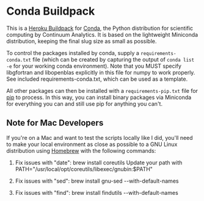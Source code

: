 Conda Buildpack
===============

This is a [Heroku Buildpack](https://devcenter.heroku.com/articles/buildpacks) for [Conda](http://conda.pydata.org/),
the Python distribution for scientific computing by Continuum Analytics. It is based on the lightweight Miniconda
distribution, keeping the final slug size as small as possible.

To control the packages installed by conda, supply a `requirements-conda.txt` file (which can be created by
capturing the output of `conda list -e` for your working conda environment). Note that you MUST specify
libgfortran and libopenblas explicitly in this file for numpy to work properly. See included requirements-conda.txt, which
can be used as a template.

All other packages can then be installed with a `requirements-pip.txt` file for [pip](https://github.com/pypa/pip)
to process.  In this way, you can install binary packages via Miniconda for everything you can and
still use pip for anything you can't.

Note for Mac Developers
-----------------------
If you're on a Mac and want to test the scripts locally like I did, you'll need to make your local
environment as close as possible to a GNU Linux distribution using [Homebrew](https://brew.sh/) with the following
commands:

1) Fix issues with "date":
brew install coreutils
Update your path with PATH="/usr/local/opt/coreutils/libexec/gnubin:$PATH"

2) Fix issues with "sed":
brew install gnu-sed --with-default-names

3) Fix issues with "find":
brew install findutils --with-default-names
